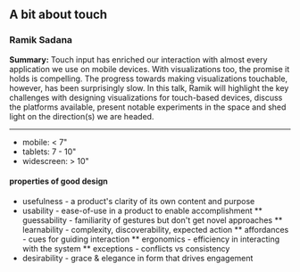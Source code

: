 ## A bit about touch

### Ramik Sadana

__Summary:__
Touch input has enriched our interaction with almost every application we use on mobile devices. With visualizations too, the promise it holds is compelling. The progress towards making visualizations touchable, however, has been surprisingly slow. In this talk, Ramik will highlight the key challenges with designing visualizations for touch-based devices, discuss the platforms available, present notable experiments in the space and shed light on the direction(s) we are headed.

---

* mobile: < 7"
* tablets: 7 - 10"
* widescreen: > 10"

#### properties of good design

* usefulness - a product's clarity of its own content and purpose
* usability - ease-of-use in a product to enable accomplishment
** guessability - familiarity of gestures but don't get novel approaches
** learnability - complexity, discoverability, expected action
** affordances - cues for guiding interaction
** ergonomics - efficiency in interacting with the system
** exceptions - conflicts vs consistency
* desirability - grace & elegance in form that drives engagement
